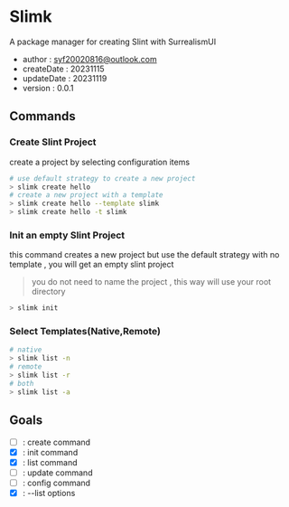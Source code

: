 # Slimk

A package manager for creating Slint with SurrealismUI

- author : syf20020816@outlook.com
- createDate : 20231115
- updateDate : 20231119
- version : 0.0.1

## Commands

### Create Slint Project

create a project by selecting configuration items

```bash
# use default strategy to create a new project
> slimk create hello 
# create a new project with a template
> slimk create hello --template slimk
> slimk create hello -t slimk
```
### Init an empty Slint Project

this command creates a new project but use the default strategy with no template , you will get an empty slint project

> you do not need to name the project , this way will use your root directory

```bash
> slimk init
```
### Select Templates(Native,Remote)
```bash
# native
> slimk list -n
# remote 
> slimk list -r
# both
> slimk list -a
```

## Goals

- [ ] : create command
- [x] : init command
- [x] : list command
- [ ] : update command
- [ ] : config command 
- [x] : --list options